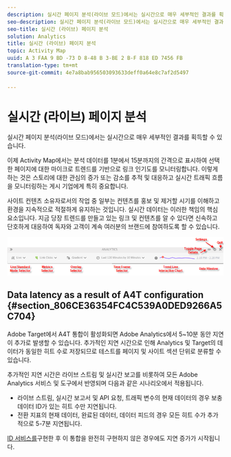 ```yaml
---
description: 실시간 페이지 분석(라이브 모드)에서는 실시간으로 매우 세부적인 결과를 획득할 수 있습니다.
seo-description: 실시간 페이지 분석(라이브 모드)에서는 실시간으로 매우 세부적인 결과를 획득할 수 있습니다.
seo-title: 실시간 (라이브) 페이지 분석
solution: Analytics
title: 실시간 (라이브) 페이지 분석
topic: Activity Map
uuid: A 3 FAA 9 BD -73 D 8-48 B 3-BE 2 B-F 818 ED 7456 FB
translation-type: tm+mt
source-git-commit: 4e7a8bab956503093633deff0a64e8c7af2d5497

---
```



# 실시간 (라이브) 페이지 분석

실시간 페이지 분석(라이브 모드)에서는 실시간으로 매우 세부적인 결과를 획득할 수 있습니다.

이제 Activity Map에서는 분석 데이터를 1분에서 15분까지의 간격으로 표시하여 선택한 페이지에 대한 마이크로 트렌드를 기반으로 링크 인기도를 모니터링합니다. 이렇게 하는 것은 스토리에 대한 관심의 증가 또는 감소를 추적 및 대응하고 실시간 트래픽 흐름을 모니터링하는 게시 기업에게 특히 중요합니다.

사이트 컨텐츠 소유자로서의 작업 중 일부는 컨텐츠를 홍보 및 제거할 시기를 이해하고 환경을 지속적으로 적절하게 유지하는 것입니다. 실시간 데이터는 이러한 책임의 핵심 요소입니다. 지금 당장 트렌드를 만들고 있는 링크 및 컨텐츠를 알 수 있다면 신속하고 단호하게 대응하여 독자와 고객이 계속 여러분의 브랜드에 참여하도록 할 수 있습니다.

![](assets/live_mode.png)

<!-- 

Describe what you can do with the feature: - what is the data shown? why do I see trend lines everywhere? how do I choose a period in the trend? what do the overlays represent in live mode? how do you compute the gainers and losers overlays? what is the auto update mode?

 -->

## Data latency as a result of A4T configuration {#section_806CE36354FC4C539A0DED9266A5C704}

Adobe Target에서 A4T 통합이 활성화되면 Adobe Analytics에서 5~10분 동안 지연이 추가로 발생할 수 있습니다. 추가적인 지연 시간으로 인해 Analytics 및 Target의 데이터가 동일한 히트 수로 저장되므로 테스트를 페이지 및 사이트 섹션 단위로 분류할 수 있습니다.

추가적인 지연 시간은 라이브 스트림 및 실시간 보고를 비롯하여 모든 Adobe Analytics 서비스 및 도구에서 반영되며 다음과 같은 시나리오에서 적용됩니다.

* 라이브 스트림, 실시간 보고서 및 API 요청, 트래픽 변수의 현재 데이터의 경우 보충 데이터 ID가 있는 히트 수만 지연됩니다.
* 전환 지표의 현재 데이터, 완료된 데이터, 데이터 피드의 경우 모든 히트 수가 추가적으로 5-7분 지연됩니다.

[ID 서비스를](https://marketing.adobe.com/resources/help/en_US/mcvid/)구현한 후 이 통합을 완전히 구현하지 않은 경우에도 지연 증가가 시작됩니다.
